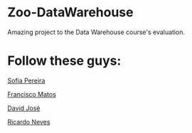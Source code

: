 # Zoo-DataWarehouse

Amazing project to the Data Warehouse course's evaluation. 

# Follow these guys:

 [Sofia Pereira](https://github.com/sofiapereiraGIT)
 
 [Francisco Matos](https://github.com/FranciscoMatos97)
 
 [David José](https://github.com/DavidJSousa)
 
 [Ricardo Neves](https://github.com/snow97)
